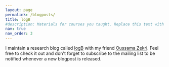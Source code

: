 ```yaml
---
layout: page
permalink: /blogposts/
title: logB
#description: Materials for courses you taught. Replace this text with your description.
nav: true
nav_order: 3
---
```


I maintain a research blog called <a href="https://logb-research.github.io/">logB<a/>  with my friend <a href="https://www.oussamazekri.fr/">Oussama Zekri<a/>. Feel free to check it out and don't forget to subscribe to the mailing list to be notified whenever a new blogpost is released. 

